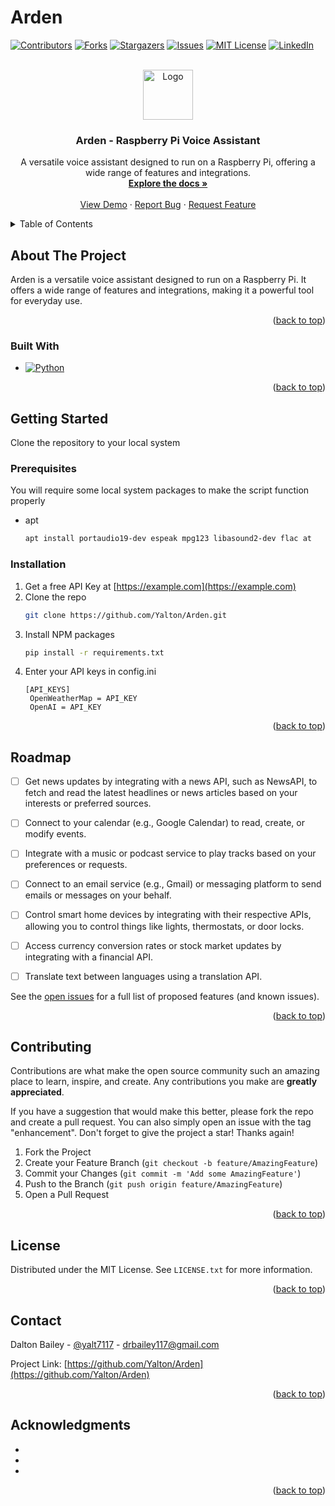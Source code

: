 # Arden 
<a name="readme-top"></a>

[![Contributors][contributors-shield]][contributors-url]
[![Forks][forks-shield]][forks-url]
[![Stargazers][stars-shield]][stars-url]
[![Issues][issues-shield]][issues-url]
[![MIT License][license-shield]][license-url]
[![LinkedIn][linkedin-shield]][linkedin-url]

<br />
<div align="center">
  <a href="https://github.com/Yalton/Arden">
    <img src="images/logo.png" alt="Logo" width="80" height="80">
  </a>
  <h3 align="center">Arden - Raspberry Pi Voice Assistant</h3>
  <p align="center">
    A versatile voice assistant designed to run on a Raspberry Pi, offering a wide range of features and integrations.
    <br />
    <a href="https://github.com/Yalton/Arden"><strong>Explore the docs »</strong></a>
    <br />
    <br />
    <a href="https://github.com/Yalton/Arden">View Demo</a>
    ·
    <a href="https://github.com/Yalton/Arden/issues">Report Bug</a>
    ·
    <a href="https://github.com/Yalton/Arden/issues">Request Feature</a>
  </p>
</div>
<details>
  <summary>Table of Contents</summary>
  <ol>
    <li>
      <a href="#about-the-project">About The Project</a>
      <ul>
        <li><a href="#built-with">Built With</a></li>
      </ul>
    </li>
    <li>
      <a href="#getting-started">Getting Started</a>
      <ul>
        <li><a href="#prerequisites">Prerequisites</a></li>
        <li><a href="#installation">Installation</a></li>
      </ul>
    </li>
    <li><a href="#usage">Usage</a></li>
    <li><a href="#roadmap">Roadmap</a></li>
    <li><a href="#contributing">Contributing</a></li>
    <li><a href="#license">License</a></li>
    <li><a href="#contact">Contact</a></li>
    <li><a href="#acknowledgments">Acknowledgments</a></li>
  </ol>
</details>

## About The Project

Arden is a versatile voice assistant designed to run on a Raspberry Pi. It offers a wide range of features and integrations, making it a powerful tool for everyday use. 


<p align="right">(<a href="#readme-top">back to top</a>)</p>


### Built With

* [![Python][python-badge]][Python-url]


<p align="right">(<a href="#readme-top">back to top</a>)</p>



<!-- GETTING STARTED -->
## Getting Started

Clone the repository to your local system 

### Prerequisites

You will require some local system packages to make the script function properly 
* apt
  ```sh
  apt install portaudio19-dev espeak mpg123 libasound2-dev flac at
  ```

### Installation

1. Get a free API Key at [https://example.com](https://example.com)
2. Clone the repo
   ```sh
   git clone https://github.com/Yalton/Arden.git
   ```
3. Install NPM packages
   ```sh
   pip install -r requirements.txt
   ```
4. Enter your API keys in config.ini
   ```
   [API_KEYS]
    OpenWeatherMap = API_KEY
    OpenAI = API_KEY
   ```

<p align="right">(<a href="#readme-top">back to top</a>)</p>



<!-- USAGE EXAMPLES -->
<!-- ## Usage

Use this space to show useful examples of how a project can be used. Additional screenshots, code examples and demos work well in this space. You may also link to more resources.

_For more examples, please refer to the [Documentation](https://example.com)_

<p align="right">(<a href="#readme-top">back to top</a>)</p>
 -->


<!-- ROADMAP -->
## Roadmap

- [ ] Get news updates by integrating with a news API, such as NewsAPI, to fetch and read the latest headlines or news articles based on your interests or preferred sources.
- [ ] Connect to your calendar (e.g., Google Calendar) to read, create, or modify events.
- [ ] Integrate with a music or podcast service to play tracks based on your preferences or requests.
- [ ] Connect to an email service (e.g., Gmail) or messaging platform to send emails or messages on your behalf.
- [ ] Control smart home devices by integrating with their respective APIs, allowing you to control things like lights, thermostats, or door locks.
- [ ] Access currency conversion rates or stock market updates by integrating with a financial API.
- [ ] Translate text between languages using a translation API.


See the [open issues](https://github.com/Yalton/Arden/issues) for a full list of proposed features (and known issues).

<p align="right">(<a href="#readme-top">back to top</a>)</p>



<!-- CONTRIBUTING -->
## Contributing

Contributions are what make the open source community such an amazing place to learn, inspire, and create. Any contributions you make are **greatly appreciated**.

If you have a suggestion that would make this better, please fork the repo and create a pull request. You can also simply open an issue with the tag "enhancement".
Don't forget to give the project a star! Thanks again!

1. Fork the Project
2. Create your Feature Branch (`git checkout -b feature/AmazingFeature`)
3. Commit your Changes (`git commit -m 'Add some AmazingFeature'`)
4. Push to the Branch (`git push origin feature/AmazingFeature`)
5. Open a Pull Request

<p align="right">(<a href="#readme-top">back to top</a>)</p>



<!-- LICENSE -->
## License

Distributed under the MIT License. See `LICENSE.txt` for more information.

<p align="right">(<a href="#readme-top">back to top</a>)</p>

<!-- CONTACT -->
## Contact

Dalton Bailey - [@yalt7117](https://twitter.com/yalt7117) - drbailey117@gmail.com

Project Link: [https://github.com/Yalton/Arden](https://github.com/Yalton/Arden)

<p align="right">(<a href="#readme-top">back to top</a>)</p>



<!-- ACKNOWLEDGMENTS -->
## Acknowledgments

* []()
* []()
* []()

<p align="right">(<a href="#readme-top">back to top</a>)</p>



<!-- MARKDOWN LINKS & IMAGES -->
<!-- https://www.markdownguide.org/basic-syntax/#reference-style-links -->
[python-badge]: https://img.shields.io/badge/Python-3776AB?style=for-the-badge&logo=python&logoColor=white
[python-url]: https://www.python.org
[contributors-shield]: https://img.shields.io/github/contributors/Yalton/Arden.svg?style=for-the-badge
[contributors-url]: https://github.com/Yalton/Arden/graphs/contributors
[forks-shield]: https://img.shields.io/github/forks/Yalton/Arden.svg?style=for-the-badge
[forks-url]: https://github.com/Yalton/Arden/network/members
[stars-shield]: https://img.shields.io/github/stars/Yalton/Arden.svg?style=for-the-badge
[stars-url]: https://github.com/Yalton/Arden/stargazers
[issues-shield]: https://img.shields.io/github/issues/Yalton/Arden.svg?style=for-the-badge
[issues-url]: https://github.com/Yalton/Arden/issues
[license-shield]: https://img.shields.io/github/license/Yalton/Arden.svg?style=for-the-badge
[license-url]: https://github.com/Yalton/Arden/blob/master/LICENSE.txt
[linkedin-shield]: https://img.shields.io/badge/-LinkedIn-black.svg?style=for-the-badge&logo=linkedin&colorB=555
[linkedin-url]: https://linkedin.com/in/dalton-r-bailey
[product-screenshot]: images/screenshot.png
[Next.js]: https://img.shields.io/badge/next.js-000000?style=for-the-badge&logo=nextdotjs&logoColor=white
[Next-url]: https://nextjs.org/
[React.js]: https://img.shields.io/badge/React-20232A?style=for-the-badge&logo=react&logoColor=61DAFB
[React-url]: https://reactjs.org/
[Vue.js]: https://img.shields.io/badge/Vue.js-35495E?style=for-the-badge&logo=vuedotjs&logoColor=4FC08D
[Vue-url]: https://vuejs.org/
[Angular.io]: https://img.shields.io/badge/Angular-DD0031?style=for-the-badge&logo=angular&logoColor=white
[Angular-url]: https://angular.io/
[Svelte.dev]: https://img.shields.io/badge/Svelte-4A4A55?style=for-the-badge&logo=svelte&logoColor=FF3E00
[Svelte-url]: https://svelte.dev/
[Laravel.com]: https://img.shields.io/badge/Laravel-FF2D20?style=for-the-badge&logo=laravel&logoColor=white
[Laravel-url]: https://laravel.com
[Bootstrap.com]: https://img.shields.io/badge/Bootstrap-563D7C?style=for-the-badge&logo=bootstrap&logoColor=white
[Bootstrap-url]: https://getbootstrap.com
[JQuery.com]: https://img.shields.io/badge/jQuery-0769AD?style=for-the-badge&logo=jquery&logoColor=white
[JQuery-url]: https://jquery.com 
